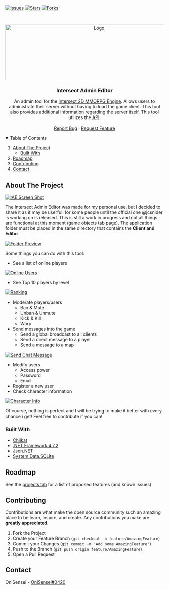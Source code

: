 <!--
*** Thanks for checking out the Best-README-Template. If you have a suggestion
*** that would make this better, please fork the repo and create a pull request
*** or simply open an issue with the tag "enhancement".
*** Thanks again! Now go create something AMAZING! :D
-->



<!-- PROJECT SHIELDS -->
<!--
*** I'm using markdown "reference style" links for readability.
*** Reference links are enclosed in brackets [ ] instead of parentheses ( ).
*** See the bottom of this document for the declaration of the reference variables
*** for contributors-url, forks-url, etc. This is an optional, concise syntax you may use.
*** https://www.markdownguide.org/basic-syntax/#reference-style-links
-->
[![Issues][issues-shield]][issues-url]
[![Stars][stars-shield]][stars-url]
[![Forks][forks-shield]][forks-url]


<!-- PROJECT LOGO -->
<br />
<p align="center">
  <a href="https://github.com/OniSensei/Intersect-GUI-Editor">
    <img src="https://imgur.com/hbkoYdj.png" alt="Logo" width="580" height="176">
  </a>

  <h3 align="center">Intersect Admin Editor</h3>

  <p align="center">
    An admin tool for the <a href="https://github.com/AscensionGameDev/Intersect-Engine">Intersect 2D MMORPG Engine</a>. Allows users to administrate their server without having to load the game client. This tool also provides additional information regarding the server itself. This tool utilizes the <a href="hhttps://docs.freemmorpgmaker.com/en-US/api/v1/">API</a>.
    <br />
    <br />
    <a href="https://github.com/OniSensei/Intersect-Admin/issues">Report Bug</a>
    ·
    <a href="https://github.com/OniSensei/Intersect-Admin/issues">Request Feature</a>
  </p>
</p>



<!-- TABLE OF CONTENTS -->
<details open="open">
  <summary>Table of Contents</summary>
  <ol>
    <li>
      <a href="#about-the-project">About The Project</a>
      <ul>
        <li><a href="#built-with">Built With</a></li>
      </ul>
    </li>
    <li><a href="#roadmap">Roadmap</a></li>
    <li><a href="#contributing">Contributing</a></li>
    <li><a href="#contact">Contact</a></li>
  </ol>
</details>



<!-- ABOUT THE PROJECT -->
## About The Project

[![IAE Screen Shot][product-screenshot]](https://imgur.com/z0ETKXQ.png)

The Intersect Admin Editor was made for my personal use, but I decided to share it as it may be userfull for some people until the official one @jcsnider is working on is released. This is still a work in progress and not all things  are functional at this moment (game objects tab page). The application folder must be placed in the same directory that contains the **Client and Editor**. 

[![Folder Preview][folder-preview]](https://imgur.com/jAAJJU4.png)

Some things you can do with this tool:
* See a list of online players

[![Online Users][online-users]](https://imgur.com/fpQ5AcF.png)
* See Top 10 players by level

[![Ranking][ranking]](https://imgur.com/Cc55dfw.png)
* Moderate players/users
  * Ban & Mute
  * Unban & Unmute
  * Kick & Kill
  * Warp 
* Send messages into the game
  * Send a global broadcast to all clients
  * Send a direct message to a player
  * Send a message to a map

[![Send Chat Message][send-chat]](https://imgur.com/haTB6Mp.png)
* Modify users
  * Access power
  * Password
  * Email
* Register a new user
* Check character information

[![Character Info][character-info]](https://imgur.com/oB0Q2Ab.png)

Of course, nothing is perfect and I will be trying to make it better with every chance i get! Feel free to contribute if you can!


### Built With

* [Chilkat](https://www.chilkatsoft.com/)
* [.NET Framework 4.7.2](https://dotnet.microsoft.com/download/dotnet-framework/net472)
* [Json.NET](https://github.com/JamesNK/Newtonsoft.Json)
* [System.Data.SQLite](https://system.data.sqlite.org/index.html/doc/trunk/www/index.wiki)


<!-- ROADMAP -->
## Roadmap

See the [projects tab](https://github.com/OniSensei/Intersect-Admin/projects) for a list of proposed features (and known issues).



<!-- CONTRIBUTING -->
## Contributing

Contributions are what make the open source community such an amazing place to be learn, inspire, and create. Any contributions you make are **greatly appreciated**.

1. Fork the Project
2. Create your Feature Branch (`git checkout -b feature/AmazingFeature`)
3. Commit your Changes (`git commit -m 'Add some AmazingFeature'`)
4. Push to the Branch (`git push origin feature/AmazingFeature`)
5. Open a Pull Request


<!-- CONTACT -->
## Contact

OniSensei - [OniSensei#0420](https://discord.com/users/542094478513668176/)


<!-- MARKDOWN LINKS & IMAGES -->
<!-- https://www.markdownguide.org/basic-syntax/#reference-style-links -->
[issues-shield]: https://img.shields.io/github/issues-raw/OniSensei/Intersect-Admin?style=for-the-badge
[issues-url]: https://github.com/OniSensei/Intersect-Admin/issues
[stars-shield]: https://img.shields.io/github/stars/OniSensei/Intersect-Admin?style=for-the-badge
[stars-url]: https://github.com/OniSensei/Intersect-Admin/stargazers
[forks-shield]: https://img.shields.io/github/forks/OniSensei/Intersect-Admin?style=for-the-badge
[forks-url]: https://github.com/OniSensei/Intersect-Admin/network/members
[product-screenshot]: https://imgur.com/z0ETKXQ.png
[folder-preview]: https://imgur.com/jAAJJU4.png
[online-users]: https://imgur.com/fpQ5AcF.png
[ranking]: https://imgur.com/Cc55dfw.png
[character-info]: https://imgur.com/oB0Q2Ab.png
[send-chat]: https://imgur.com/haTB6Mp.png
